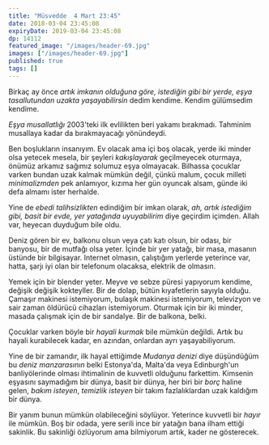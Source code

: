 ```yaml
---
title: "Müsvedde  4 Mart 23:45"
date: 2018-03-04 23:45:08
expiryDate: 2019-03-04 23:45:08
dp: 14112
featured_image: "/images/header-69.jpg"
images: ["/images/header-69.jpg"]
published: true
tags: []
---
```




Birkaç ay önce *artık imkanın olduğuna göre, istediğin gibi bir yerde, eşya
tasallutundan uzakta yaşayabilirsin* dedim kendime. Kendim gülümsedim kendime. 

*Eşya musallatlığı* 2003'teki ilk evlilikten beri yakamı bırakmadı. Tahminim
musallaya kadar da bırakmayacağı yönündeydi.

Ben boşlukların insanıyım. Ev olacak ama içi boş olacak, yerde iki minder olsa
yetecek mesela, bir şeyleri *kakışlayarak* geçilmeyecek oturmaya, önümüz arkamız
sağımız solumuz eşya olmayacak. Bilhassa çocuklar varken bundan uzak kalmak
mümkün değil, çünkü malum, çocuk milleti *minimalizmden* pek anlamıyor, kızıma
her gün oyuncak alsam, günde iki defa almamı ister herhalde. 

Yine de *ebedi talihsizlikten* edindiğim bir imkan olarak, *ah, artık istediğim
gibi, basit bir evde, yer yatağında uyuyabilirim* diye geçirdim içimden. Allah
var, heyecan duyduğum bile oldu.

Deniz gören bir ev, balkonu olsun veya çatı katı olsun, bir odası, bir banyosu,
bir de mutfağı olsa yeter. İçinde bir yer yatağı, bir masa, masanın üstünde bir
bilgisayar. Internet olmasın, çalıştığım yerlerde yeterince var, hatta, şarjı
iyi olan bir telefonum olacaksa, elektrik de olmasın. 

Yemek için bir blender yeter. Meyve ve sebze püresi yapıyorum kendime, değişik
değişik kokteyller. Bir de dolap, bütün kıyafetlerin sayıyla olduğu. Çamaşır
makinesi istemiyorum, bulaşık makinesi istemiyorum, televizyon ve sair zaman
öldürücü cihazları istemiyorum. Oturmak için bir iki minder, masada çalışmak
için de bir sandalye. Bir de balkona, belki.

Çocuklar varken böyle bir *hayali kurmak* bile mümkün değildi. Artık bu hayali
kurabilecek kadar, en azından, onlardan ayrı yaşayabiliyorum.

Yine de bir zamandır, ilk hayal ettiğimde *Mudanya denizi* diye düşündüğüm bu
*deniz manzarasının* belki Estonya'da, Malta'da veya Edinburgh'un banliyölerinde
olması ihtimalinin de kuvvetli olduğunu farkettim. Kimsenin eşyasını saymadığım
bir dünya, basit bir dünya, her biri bir *borç* haline gelen, *bakım isteyen*,
*temizlik isteyen* bir takım fazlalıklardan uzak kaldığım bir dünya. 

Bir yanım bunun mümkün olabileceğini söylüyor. Yeterince kuvvetli bir *hayır*
ile mümkün. Boş bir odada, yere serili ince bir yatağın bana ilham ettiği
sakinlik. Bu sakinliği özlüyorum ama bilmiyorum artık, kader ne gösterecek. 

